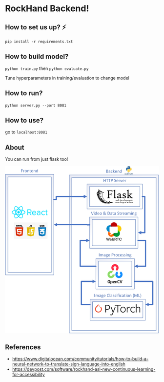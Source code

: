 # RockHand Backend!

## How to set us up? ⚡

`pip install -r requirements.txt`

## How to build model?

`python train.py`
then `python evaluate.py`

Tune hyperparameters in training/evaluation to change model

## How to run?

`python server.py --port 8081`

## How to use?

go to `localhost:8081`

## About

You can run from just flask too!

![architeture](./assets/static/rockhandArch.png)

## References

- https://www.digitalocean.com/community/tutorials/how-to-build-a-neural-network-to-translate-sign-language-into-english
- https://devpost.com/software/rockhand-asl-new-continuous-learning-for-accessibility
